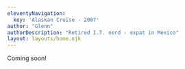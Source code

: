 ```yaml
---
eleventyNavigation:
  key: 'Alaskan Cruise - 2007'
author: "Glenn"
authorDescription: "Retired I.T. nerd - expat in Mexico"
layout: layouts/home.njk
---
```


Coming soon!